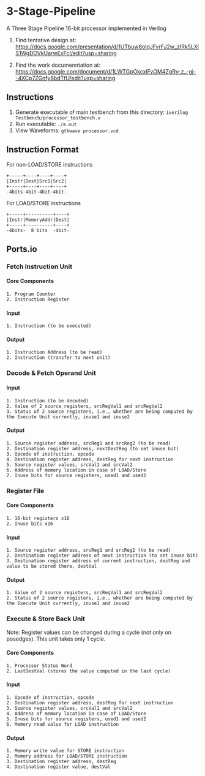# 3-Stage-Pipeline
A Three Stage Pipeline 16-bit processor implemented in Verilog 

1. Find tentative design at:
    https://docs.google.com/presentation/d/1UTbuw8olqJFvrFJ2w_zIRk5LXlS1WgDOVkUarwExFcI/edit?usp=sharing

2. Find the work documenntation at:
    https://docs.google.com/document/d/1LWTGpOkcxlFyOM4ZgRy-z_-gj--4XCp7ZGnfy8bdTfU/edit?usp=sharing
    
## Instructions

1. Generate executable of main testbench from this directory:
    `iverilog Testbench/processor_testbench.v`
2. Run executable:
    `./a.out`
3. View Waveforms:
    `gtkwave processor.vcd`

## Instruction Format

For non-LOAD/STORE instructions

    +-----+----+----+----+
    |Instr|Dest|Src1|Src2|
    +-----+----+----+----+
    -4bits-4bit-4bit-4bit-

For LOAD/STORE instructions

    +-----+----------+----+
    |Instr|MemoryAddr|Dest|
    +-----+----------+----+
    -4bits-  8 bits  -4bit-

## Ports.io

### Fetch Instruction Unit

#### Core Components
    1. Program Counter
    2. Instruction Register

#### Input
    1. Instruction (to be executed)

#### Output
    1. Instruction Address (to be read)
    2. Instruction (transfer to next unit)

### Decode & Fetch Operand Unit

#### Input
    1. Instruction (to be decoded)
    2. Value of 2 source registers, srcRegVal1 and srcRegVal2
    3. Status of 2 source registers, i.e., whether are being computed by the Execute Unit currently, inuse1 and inuse2 

#### Output
    1. Source register address, srcReg1 and srcReg2 (to be read)
    2. Destination register address, nextDestReg (to set inuse bit)
    3. Opcode of instruction, opcode
    4. Destination register address, destReg for next instruction
    5. Source register values, srcVal1 and srcVal2
    6. Address of memory location in case of LOAD/Store
    7. Inuse bits for source registers, used1 and used2 

### Register File

#### Core Components
    1. 16-bit registers x16
    2. Inuse bits x16

#### Input
    1. Source register address, srcReg1 and srcReg2 (to be read)
    2. Destination register address of next instruction (to set inuse bit)
    3. Destination register address of current instruction, destReg and value to be stored there, destVal

#### Output
    1. Value of 2 source registers, srcRegVal1 and srcRegVal2
    2. Status of 2 source registers, i.e., whether are being computed by the Execute Unit currently, inuse1 and inuse2 

### Execute & Store Back Unit

Note: Register values can be changed during a cycle (not only on posedges). This unit takes only 1 cycle.

#### Core Components
    1. Processor Status Word
    2. LastDestVal (stores the value computed in the last cycle)

#### Input
    1. Opcode of instruction, opcode
    2. Destination register address, destReg for next instruction
    3. Source register values, srcVal1 and srcVal2
    4. Address of memory location in case of LOAD/Store
    5. Inuse bits for source registers, used1 and used2 
    6. Memory read value for LOAD instruction

#### Output
    1. Memory write value for STORE instruction
    2. Memory address for LOAD/STORE instruction
    3. Destination register address, destReg
    4. Destination register value, destVal
